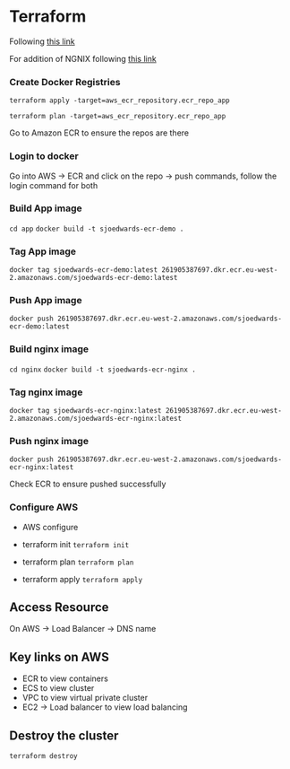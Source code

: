 # Terraform

Following [this link](https://medium.com/avmconsulting-blog/how-to-deploy-a-dockerised-node-js-application-on-aws-ecs-with-terraform-3e6bceb48785)

For addition of NGNIX following [this link](https://techsparx.com/nodejs/docker/simple-node-deploy-ecs-terraform.html)

### Create Docker Registries

`terraform apply -target=aws_ecr_repository.ecr_repo_app`

`terraform plan -target=aws_ecr_repository.ecr_repo_app`

Go to Amazon ECR to ensure the repos are there

### Login to docker

Go into AWS -> ECR and click on the repo -> push commands, follow the login command for both

### Build App image

`cd app`
`docker build -t sjoedwards-ecr-demo .`

### Tag App image

```
docker tag sjoedwards-ecr-demo:latest 261905387697.dkr.ecr.eu-west-2.amazonaws.com/sjoedwards-ecr-demo:latest
```

### Push App image

```
docker push 261905387697.dkr.ecr.eu-west-2.amazonaws.com/sjoedwards-ecr-demo:latest
```

### Build nginx image

`cd nginx`
`docker build -t sjoedwards-ecr-nginx .`

### Tag nginx image

```
docker tag sjoedwards-ecr-nginx:latest 261905387697.dkr.ecr.eu-west-2.amazonaws.com/sjoedwards-ecr-nginx:latest
```

### Push nginx image

```
docker push 261905387697.dkr.ecr.eu-west-2.amazonaws.com/sjoedwards-ecr-nginx:latest
```

Check ECR to ensure pushed successfully

### Configure AWS

- AWS configure

- terraform init
  `terraform init`

- terraform plan
  `terraform plan`

- terraform apply
  `terraform apply`

## Access Resource

On AWS -> Load Balancer -> DNS name

## Key links on AWS

- ECR to view containers
- ECS to view cluster
- VPC to view virtual private cluster
- EC2 -> Load balancer to view load balancing

## Destroy the cluster

`terraform destroy`
